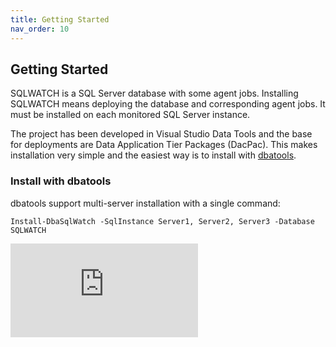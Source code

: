 ```yaml
---
title: Getting Started
nav_order: 10
---
```


## Getting Started

SQLWATCH is a SQL Server database with some agent jobs. Installing SQLWATCH means deploying the database and corresponding agent jobs. 
It must be installed on each monitored SQL Server instance. 

The project has been developed in Visual Studio Data Tools and the base for deployments are Data Application Tier Packages (DacPac). 
This makes installation very simple and the easiest way is to install with [dbatools](https://dbatools.io/).

### Install with dbatools

dbatools support multi-server installation with a single command:

```
Install-DbaSqlWatch -SqlInstance Server1, Server2, Server3 -Database SQLWATCH
```

<div class="responsive-iframe-container responsive-iframe-container-4-3">
  <iframe class="responsive-iframe" src="https://www.youtube-nocookie.com/embed/W38osuBv_Q8" frameborder="0" allow="accelerometer; autoplay; encrypted-media; gyroscope; picture-in-picture" allowfullscreen></iframe>
</div>


